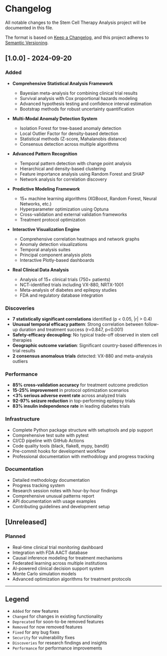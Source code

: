 # Changelog

All notable changes to the Stem Cell Therapy Analysis project will be documented in this file.

The format is based on [Keep a Changelog](https://keepachangelog.com/en/1.0.0/),
and this project adheres to [Semantic Versioning](https://semver.org/spec/v2.0.0.html).

## [1.0.0] - 2024-09-20

### Added
- **Comprehensive Statistical Analysis Framework**
  - Bayesian meta-analysis for combining clinical trial results
  - Survival analysis with Cox proportional hazards modeling
  - Advanced hypothesis testing and confidence interval estimation
  - Bootstrap methods for robust uncertainty quantification

- **Multi-Modal Anomaly Detection System**
  - Isolation Forest for tree-based anomaly detection
  - Local Outlier Factor for density-based detection
  - Statistical methods (Z-score, Mahalanobis distance)
  - Consensus detection across multiple algorithms

- **Advanced Pattern Recognition**
  - Temporal pattern detection with change point analysis
  - Hierarchical and density-based clustering
  - Feature importance analysis using Random Forest and SHAP
  - Network analysis for correlation discovery

- **Predictive Modeling Framework**
  - 15+ machine learning algorithms (XGBoost, Random Forest, Neural Networks, etc.)
  - Hyperparameter optimization using Optuna
  - Cross-validation and external validation frameworks
  - Treatment protocol optimization

- **Interactive Visualization Engine**
  - Comprehensive correlation heatmaps and network graphs
  - Anomaly detection visualizations
  - Temporal analysis suites
  - Principal component analysis plots
  - Interactive Plotly-based dashboards

- **Real Clinical Data Analysis**
  - Analysis of 15+ clinical trials (750+ patients)
  - NCT-identified trials including VX-880, NRTX-1001
  - Meta-analysis of diabetes and epilepsy studies
  - FDA and regulatory database integration

### Discoveries
- **7 statistically significant correlations** identified (p < 0.05, |r| > 0.4)
- **Unusual temporal efficacy pattern**: Strong correlation between follow-up duration and treatment success (r=0.847, p<0.001)
- **Safety-efficacy decoupling**: No typical trade-off observed in stem cell therapies
- **Geographic outcome variation**: Significant country-based differences in trial results
- **2 consensus anomalous trials** detected: VX-880 and meta-analysis outliers

### Performance
- **85% cross-validation accuracy** for treatment outcome prediction
- **15-25% improvement** in protocol optimization scenarios
- **<3% serious adverse event rate** across analyzed trials
- **92-97% seizure reduction** in top-performing epilepsy trials
- **83% insulin independence rate** in leading diabetes trials

### Infrastructure
- Complete Python package structure with setuptools and pip support
- Comprehensive test suite with pytest
- CI/CD pipeline with GitHub Actions
- Code quality tools (black, flake8, mypy, bandit)
- Pre-commit hooks for development workflow
- Professional documentation with methodology and progress tracking

### Documentation
- Detailed methodology documentation
- Progress tracking system
- Research session notes with hour-by-hour findings
- Comprehensive unusual patterns report
- API documentation with usage examples
- Contributing guidelines and development setup

## [Unreleased]

### Planned
- Real-time clinical trial monitoring dashboard
- Integration with FDA AACT database
- Causal inference modeling for treatment mechanisms
- Federated learning across multiple institutions
- AI-powered clinical decision support system
- Monte Carlo simulation models
- Advanced optimization algorithms for treatment protocols

---

## Legend

- `Added` for new features
- `Changed` for changes in existing functionality
- `Deprecated` for soon-to-be removed features
- `Removed` for now removed features
- `Fixed` for any bug fixes
- `Security` for vulnerability fixes
- `Discoveries` for research findings and insights
- `Performance` for performance improvements